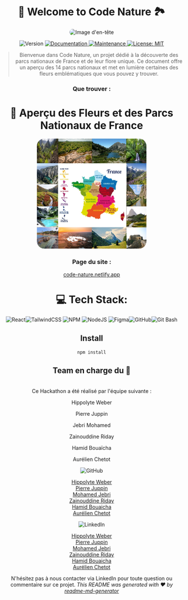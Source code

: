 <div align ="center">
<h1 align="center">🌷 Welcome to Code Nature 🏞️ </h1>
<p align="center">
  <img width="700" style="border-radius: 50px;"  src="./src/assets/code-nature.gif" alt="Image d'en-tête">
</p>
<p>
  <img alt="Version" src="https://img.shields.io/badge/version-v.1-blue.svg?cacheSeconds=2592000" />
  <a href="https://github.com/team3/team3#readme" target="_blank">
    <img alt="Documentation" src="https://img.shields.io/badge/documentation-yes-brightgreen.svg" />
  </a>
  <a href="https://github.com/team3/team3/graphs/commit-activity" target="_blank">
    <img alt="Maintenance" src="https://img.shields.io/badge/Maintained%3F-yes-green.svg" />
  </a>
  <a href="#" target="_blank">
    <img alt="License: MIT" src="https://img.shields.io/github/license/Sachdarras AurelienChetot Moonlow31 FabienLqr/Star-Wild" />
  </a>
</p>

> Bienvenue dans Code Nature, un projet dédié à la découverte des parcs nationaux de France et de leur flore unique. Ce document offre un aperçu des 14 parcs nationaux et met en lumière certaines des fleurs emblématiques que vous pouvez y trouver.

### Que trouver :

<h1>🌿 Aperçu des Fleurs et des Parcs Nationaux de France</h1>

  <img width="300" style="border-radius: 20px;"  src="./src/assets/imgfrance-parc.jpg" alt="Image d'en-tête">

### Page du site :

[code-nature.netlify.app](https://code-nature.netlify.app/)

# 💻 Tech Stack:

![React](https://img.shields.io/badge/react-%2320232a.svg?style=plastic&logo=react&logoColor=%2361DAFB)![TailwindCSS](https://img.shields.io/badge/tailwindcss-%2338B2AC.svg?style=plastic&logo=tailwind-css&logoColor=white)
![NPM](https://img.shields.io/badge/NPM-%23CB3837.svg?style=plastic&logo=npm&logoColor=white) ![NodeJS](https://img.shields.io/badge/node.js-6DA55F?style=plastic&logo=node.js&logoColor=white) ![Figma](https://img.shields.io/badge/figma-%23F24E1E.svg?style=plastic&logo=figma&logoColor=white)![GitHub](https://img.shields.io/badge/GitHub-%23181717.svg?style=plastic&logo=github&logoColor=white)![Git Bash](https://img.shields.io/badge/Git_Bash-%23121013.svg?style=plastic&logo=git&logoColor=white)

## Install

```sh
npm install
```

## Team en charge du 👤

<br>Ce Hackathon a été réalisé par l'équipe suivante :</br>

<p>Hippolyte Weber</p>
<p>Pierre Juppin</p>
<p>Jebri Mohamed</p>
<p>Zainouddine Riday</p>
<p>Hamid Bouaïcha</p>
<p>Aurélien Chetot</p>

![GitHub](https://img.shields.io/badge/GitHub-%23181717.svg?style=plastic&logo=github&logoColor=white)

<p align="center">
  <a href="https://github.com/HippolyteWeber">Hippolyte Weber</a><br>
  <a href="https://github.com/Pierrejuppin">Pierre Juppin</a><br>
  <a href="https://github.com/memedjjebri">Mohamed Jebri</a><br>
  <a href="https://github.com/RiZainou/">Zainouddine Riday</a><br>
  <a href="https://github.com/hba0007">Hamid Bouaicha</a><br>
  <a href="https://github.com/AurelienChetot">Aurélien Chetot</a>
</p>

![LinkedIn](https://img.shields.io/badge/LinkedIn-%230077B5.svg?style=plastic&logo=linkedin&logoColor=white)

<p align="center">
  <a href="https://www.linkedin.com/in/hippolyteweber/">Hippolyte Weber</a><br>
  <a href="https://www.linkedin.com/in/pierre-juppin/">Pierre Juppin</a><br>
  <a href="https://www.linkedin.com/in/mohamed-jebri-3a11047b/">Mohamed Jebri</a><br>
  <a href="https://www.linkedin.com/in/zainou-riday/">Zainouddine Riday</a><br>
  <a href="https://www.linkedin.com/in/hamid-bouaicha-8568892bb/">Hamid Bouaicha</a><br>
  <a href="https://www.linkedin.com/in/aur%C3%A9lien-chetot-6861852b2/">Aurélien Chetot</a>
</p>

N'hésitez pas à nous contacter via LinkedIn pour toute question ou commentaire sur ce projet.
_This README was generated with ❤️ by [readme-md-generator](https://github.com/kefranabg/readme-md-generator)_
